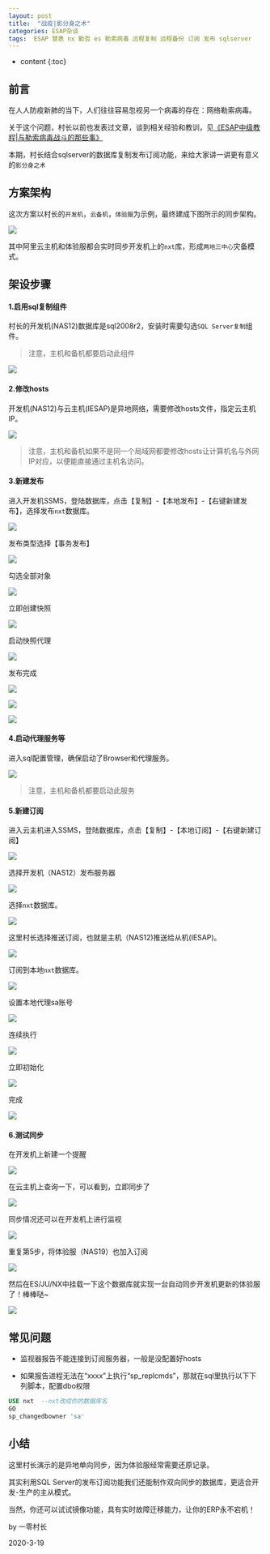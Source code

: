 ```yaml
---
layout: post
title:  "战疫|影分身之术"
categories: ESAP杂谈
tags:  ESAP 慧表 nx 勤哲 es 勒索病毒 远程复制 远程备份 订阅 发布 sqlserver
---
```


* content
{:toc}

## 前言
在人人防疫新肺的当下，人们往往容易忽视另一个病毒的存在：网络勒索病毒。

关于这个问题，村长以前也发表过文章，谈到相关经验和教训，见[《ESAP中级教程|与勒索病毒战斗的那些事》](http://blog.erp8.net/2019/10/22/log18/)

本期，村长结合sqlserver的数据库复制发布订阅功能，来给大家讲一讲更有意义的`影分身之术`

## 方案架构
这次方案以村长的`开发机`，`云备机`，`体验服`为示例，最终建成下图所示的同步架构。

![](/img/log23-1.png)

其中阿里云主机和体验服都会实时同步开发机上的`nxt`库，形成`两地三中心`灾备模式。

## 架设步骤

#### 1.启用sql复制组件
村长的开发机(NAS12)数据库是sql2008r2，安装时需要勾选`SQL Server复制`组件。

> 注意，主机和备机都要启动此组件

![](/img/log23-2.png)

#### 2.修改hosts
开发机(NAS12)与云主机(IESAP)是异地网络，需要修改hosts文件，指定云主机IP。

![](/img/log23-3.png)

> 注意，主机和备机如果不是同一个局域网都要修改hosts让计算机名与外网IP对应，以便能直接通过主机名访问。

#### 3.新建发布
进入开发机SSMS，登陆数据库，点击【复制】-【本地发布】-【右键新建发布】，选择发布`nxt`数据库。

![](/img/log23-4.png)

发布类型选择【事务发布】

![](/img/log23-5.png)

勾选全部对象

![](/img/log23-6.png)

立即创建快照

![](/img/log23-7.png)

启动快照代理

![](/img/log23-8.png)

发布完成

![](/img/log23-9.png)

![](/img/log23-10.png)

![](/img/log23-11.png)

#### 4.启动代理服务等
进入sql配置管理，确保启动了Browser和代理服务。

![](/img/log23-12.png)

> 注意，主机和备机都要启动此服务

#### 5.新建订阅
进入云主机进入SSMS，登陆数据库，点击【复制】-【本地订阅】-【右键新建订阅】

![](/img/log23-13.png)

选择开发机（NAS12）发布服务器

![](/img/log23-14.png)

选择`nxt`数据库。

![](/img/log23-15.png)

这里村长选择推送订阅，也就是主机（NAS12)推送给从机(IESAP)。

![](/img/log23-16.png)

订阅到本地`nxt`数据库。

![](/img/log23-17.png)

设置本地代理sa账号

![](/img/log23-18.png)

连续执行

![](/img/log23-19.png)

立即初始化

![](/img/log23-20.png)

完成

![](/img/log23-21.png)

#### 6.测试同步
在开发机上新建一个提醒

![](/img/log23-22.png)

在云主机上查询一下，可以看到，立即同步了

![](/img/log23-23.png)

同步情况还可以在开发机上进行监视

![](/img/log23-24.png)

重复第5步，将体验服（NAS19）也加入订阅

![](/img/log23-25.png)

然后在ES/JU/NX中挂载一下这个数据库就实现一台自动同步开发机更新的体验服了！棒棒哒~

![](/img/log23-25.png)

## 常见问题

* 监视器报告不能连接到订阅服务器，一般是没配置好hosts

* 如果报告进程无法在“xxxx”上执行“sp_replcmds”，那就在sql里执行以下下列脚本，配置dbo权限

```sql
USE nxt  --nxt改成你的数据库名
GO
sp_changedbowner 'sa'
```

## 小结
这里村长演示的是异地单向同步，因为体验服经常需要还原记录。

其实利用SQL Server的发布订阅功能我们还能制作双向同步的数据库，更适合开发-生产的主从模式。

当然，你还可以试试镜像功能，具有实时故障迁移能力，让你的ERP永不宕机！

by 一零村长

2020-3-19

